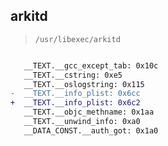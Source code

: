 ## arkitd

> `/usr/libexec/arkitd`

```diff

   __TEXT.__gcc_except_tab: 0x10c
   __TEXT.__cstring: 0xe5
   __TEXT.__oslogstring: 0x115
-  __TEXT.__info_plist: 0x6cc
+  __TEXT.__info_plist: 0x6c2
   __TEXT.__objc_methname: 0x1aa
   __TEXT.__unwind_info: 0xa0
   __DATA_CONST.__auth_got: 0x1a0

```
